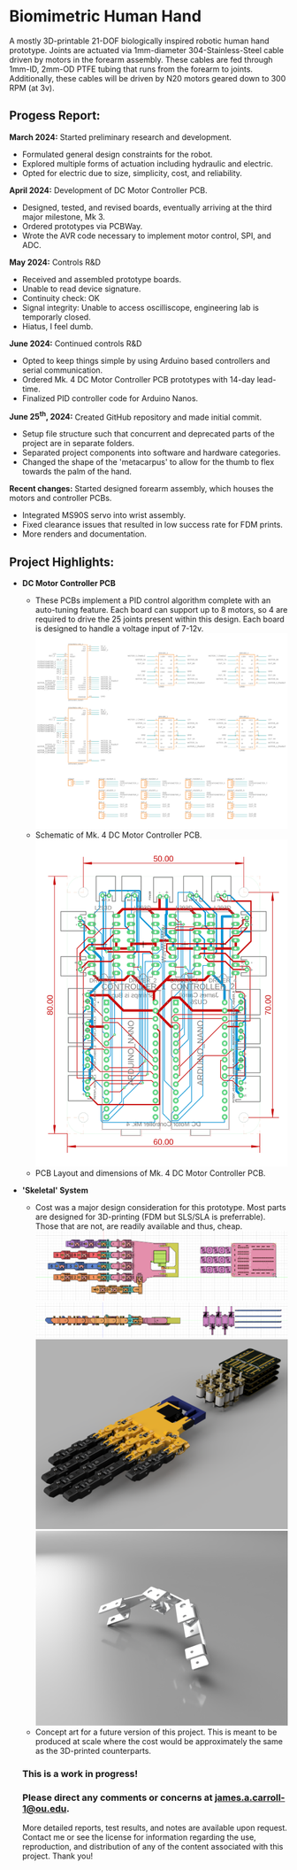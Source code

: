 # Biomimetric Human Hand
A mostly 3D-printable 21-DOF biologically inspired robotic human hand prototype.
Joints are actuated via 1mm-diameter 304-Stainless-Steel cable driven by motors in the forearm assembly. These cables are fed through 1mm-ID, 2mm-OD PTFE tubing that runs from the forearm to joints. Additionally, these cables will be driven by N20 motors geared down to 300 RPM (at 3v). 

## Progess Report:
**March 2024:** Started preliminary research and development. 
- Formulated general design constraints for the robot.
- Explored multiple forms of actuation including hydraulic and electric.
- Opted for electric due to size, simplicity, cost, and reliability.

**April 2024:** Development of DC Motor Controller PCB.
- Designed, tested, and revised boards, eventually arriving at the third major milestone, Mk 3. 
- Ordered prototypes via PCBWay.
- Wrote the AVR code necessary to implement motor control, SPI, and ADC.

**May 2024:** Controls R&D
- Received and assembled prototype boards.
- Unable to read device signature.
- Continuity check: OK
- Signal integrity: Unable to access oscilliscope, engineering lab is temporarly closed.
- Hiatus, I feel dumb.

**June 2024:** Continued controls R&D
- Opted to keep things simple by using Arduino based controllers and serial communication.
- Ordered Mk. 4 DC Motor Controller PCB prototypes with 14-day lead-time. 
- Finalized PID controller code for Arduino Nanos. 

**June 25<sup>th</sup>, 2024:** Created GitHub repository and made initial commit.
- Setup file structure such that concurrent and deprecated parts of the project are in separate folders.
- Separated project components into software and hardware categories.
- Changed the shape of the 'metacarpus' to allow for the thumb to flex towards the palm of the hand. 

**Recent changes:** Started designed forearm assembly, which houses the motors and controller PCBs. 
- Integrated MS90S servo into wrist assembly. 
- Fixed clearance issues that resulted in low success rate for FDM prints.
- More renders and documentation. 

## Project Highlights:
- **DC Motor Controller PCB** 
  - These PCBs implement a PID control algorithm complete with an auto-tuning feature. Each board can support up to 8 motors, so 4 are required to drive the 25 joints present within this design. Each board is designed to handle a voltage input of 7-12v. 
  ![Mk. 4 Schematic](/Designs/Concurrent/DC%20Motor%20Controller/Mk4/Schematic.png)
  - Schematic of Mk. 4 DC Motor Controller PCB. 
  ![Mk. 4 Board Layout](/Designs/Concurrent/DC%20Motor%20Controller/Mk4/Board%20Layout.png)
  - PCB Layout and dimensions of Mk. 4 DC Motor Controller PCB. 

- **'Skeletal' System** 
  - Cost was a major design consideration for this prototype. Most parts are designed for 3D-printing (FDM but SLS/SLA is preferrable). Those that are not, are readily available and thus, cheap. 
  ![WIP: Forearm Assembly, Top](/Renders/assembly%20guide%20top.png)
  ![WIP: Forearm Assembly, Right](/Renders/assembly_guide_right.png)
  ![WIP: Forearm Assembly, Render](/Renders/Phalanx_Assembly_2024-Jun-28_02-02-48AM-000_CustomizedView21154948335_png.png)
  ![Concept Art: Production at scale](/Renders/Sheet%20Metal%20Phalanx%20-%20Concept%20Art%20for%20Mk2.png)
  - Concept art for a future version of this project. This is meant to be produced at scale where the cost would be approximately the same as the 3D-printed counterparts.

  ### This is a work in progress!
  ### Please direct any comments or concerns at james.a.carroll-1@ou.edu.
  More detailed reports, test results, and notes are available upon request. Contact me or see the license for information regarding the use, reproduction, and distribution of any of the content associated with this project. Thank you!